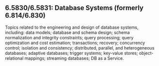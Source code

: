 ## 6.5830/6.5831: Database Systems (formerly 6.814/6.830) 

Topics related to the engineering and design of database systems, including: data models; 
database and schema design; schema normalization and integrity constraints; query processing; 
query optimization and cost estimation; transactions; recovery; concurrency control; 
isolation and consistency; distributed, parallel, and heterogeneous databases; adaptive databases;
trigger systems; key-value stores; object-relational mappings; streaming databases; DB as a Service.
